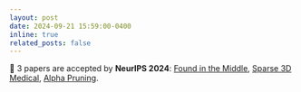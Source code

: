 ```yaml
---
layout: post
date: 2024-09-21 15:59:00-0400
inline: true
related_posts: false
---
```

📝 3 papers are accepted by **NeurIPS 2024**: [Found in the Middle](https://arxiv.org/pdf/2403.04797), [Sparse 3D Medical](https://arxiv.org/abs/2312.04727), [Alpha Pruning](https://www.arxiv.org/abs/2410.10912).